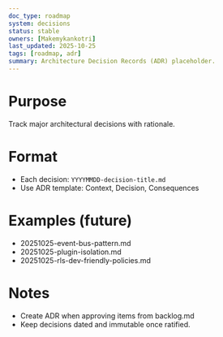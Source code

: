 ```yaml
---
doc_type: roadmap
system: decisions
status: stable
owners: [Makemykankotri]
last_updated: 2025-10-25
tags: [roadmap, adr]
summary: Architecture Decision Records (ADR) placeholder.
---
```


# Purpose
Track major architectural decisions with rationale.

# Format
- Each decision: `YYYYMMDD-decision-title.md`
- Use ADR template: Context, Decision, Consequences

# Examples (future)
- 20251025-event-bus-pattern.md
- 20251025-plugin-isolation.md
- 20251025-rls-dev-friendly-policies.md

# Notes
- Create ADR when approving items from backlog.md
- Keep decisions dated and immutable once ratified.
